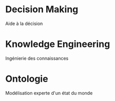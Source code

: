 # Decision Making
Aide à la décision

# Knowledge Engineering
Ingénierie des connaissances

# Ontologie
Modélisation experte d'un état du monde